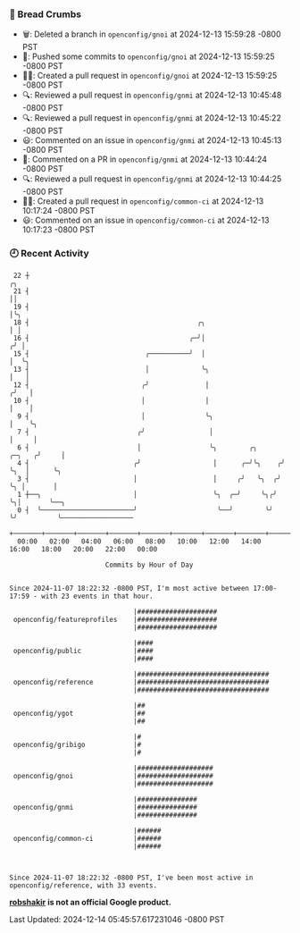 ### 🍞 Bread Crumbs

 * 🗑: Deleted a branch in `openconfig/gnoi` at 2024-12-13 15:59:28 -0800 PST
 * 🚢: Pushed some commits to `openconfig/gnoi` at 2024-12-13 15:59:25 -0800 PST
 * ✍🏼: Created a pull request in `openconfig/gnoi` at 2024-12-13 15:59:25 -0800 PST
 * 🔍: Reviewed a pull request in  `openconfig/gnmi` at 2024-12-13 10:45:48 -0800 PST
 * 🔍: Reviewed a pull request in  `openconfig/gnmi` at 2024-12-13 10:45:22 -0800 PST
 * 😃: Commented on an issue in `openconfig/gnmi` at 2024-12-13 10:45:13 -0800 PST
 * 💬: Commented on a PR in  `openconfig/gnmi` at 2024-12-13 10:44:24 -0800 PST
 * 🔍: Reviewed a pull request in  `openconfig/gnmi` at 2024-12-13 10:44:25 -0800 PST
 * ✍🏼: Created a pull request in `openconfig/common-ci` at 2024-12-13 10:17:24 -0800 PST
 * 😃: Commented on an issue in `openconfig/common-ci` at 2024-12-13 10:17:23 -0800 PST

### 🕘 Recent Activity
```
 22 ┼                                                                        ╭╮
 21 ┤                                                                        ││
 19 ┤                                                                        │╰╮
 18 ┤                                          ╭╮                            │ │
 16 ┤                                        ╭─╯│                           ╭╯ │
 15 ┤                             ╭──────────╯  │                           │  ╰╮
 13 ┤                             │             ╰╮                          │   │
 12 ┤                            ╭╯              │                         ╭╯   │
 10 ┤                            │               │                         │    │
  9 ┤                            │               ╰╮                        │    ╰╮
  7 ┤                           ╭╯                │                        │     │
  6 ┤                           │                 ╰╮        ╭╮      ╭─╮   ╭╯     │
  4 ┤                          ╭╯                  │      ╭─╯╰╮    ╭╯ ╰╮  │      ╰╮
  3 ┤                          │                   │     ╭╯   ╰╮  ╭╯   ╰╮ │       │
  1 ┼──╮                       │                   ╰╮  ╭─╯     ╰╮╭╯     ╰╮│       ╰──╮
  0 ┤  ╰───────────────────────╯                    ╰──╯        ╰╯       ╰╯          ╰──────────────────
    +───────+───────+───────+───────+───────+───────+───────+───────+───────+───────+───────+───────+────
  00:00   02:00   04:00   06:00   08:00   10:00   12:00   14:00   16:00   18:00   20:00   22:00   00:00   

						Commits by Hour of Day


Since 2024-11-07 18:22:32 -0800 PST, I'm most active between 17:00-17:59 - with 23 events in that hour.

```



```
                               |####################
 openconfig/featureprofiles    |####################
                               |####################

                               |####
 openconfig/public             |####
                               |####

                               |#################################
 openconfig/reference          |#################################
                               |#################################

                               |##
 openconfig/ygot               |##
                               |##

                               |#
 openconfig/gribigo            |#
                               |#

                               |###################
 openconfig/gnoi               |###################
                               |###################

                               |###############
 openconfig/gnmi               |###############
                               |###############

                               |######
 openconfig/common-ci          |######
                               |######



Since 2024-11-07 18:22:32 -0800 PST, I've been most active in openconfig/reference, with 33 events.

```
**[robshakir](mailto:robjs@google.com) is not an official Google product.**  


Last Updated: 2024-12-14 05:45:57.617231046 -0800 PST
